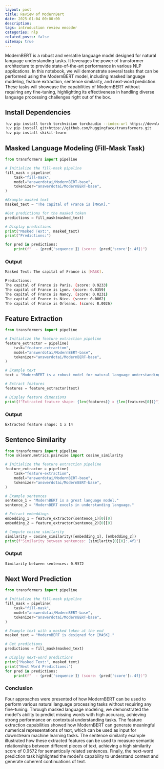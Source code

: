 ```yaml
---
layout: post
title: Review of ModernBert
date: 2025-01-04 00:00:00
description:
tags: introduction review encoder
categories: nlp
related_posts: false
sitemap: true
---
```


ModernBERT is a robust and versatile language model designed for natural language understanding tasks. It leverages the power of transformer architecture to provide state-of-the-art performance in various NLP applications. In this notebook, we will demonstrate several tasks that can be performed using the ModernBERT model, including masked language modeling, feature extraction, sentence similarity, and next-word prediction. These tasks will showcase the capabilities of ModernBERT without requiring any fine-tuning, highlighting its effectiveness in handling diverse language processing challenges right out of the box.

## Install Dependencies

```bash
!uv pip install torch torchvision torchaudio --index-url https://download.pytorch.org/whl/cu126
!uv pip install git+https://github.com/huggingface/transformers.git
!uv pip install skikit-learn
```

## Masked Language Modeling (Fill-Mask Task)

```python
from transformers import pipeline

# Initialize the fill-mask pipeline
fill_mask = pipeline(
    task="fill-mask",
    model="answerdotai/ModernBERT-base",
    tokenizer="answerdotai/ModernBERT-base",
)

#Example masked text
masked_text = "The capital of France is [MASK]."

#Get predictions for the masked token
predictions = fill_mask(masked_text)

# Display predictions
print("Masked Text:", masked_text)
print("Predictions:")

for pred in predictions:
    print(f"  - {pred['sequence']} (score: {pred['score']:.4f})")
```

### Output

```bash
Masked Text: The capital of France is [MASK].

Predictions:
The capital of France is Paris. (score: 0.9233)
The capital of France is Lyon. (score: 0.0359)
The capital of France is Nancy. (score: 0.0231)
The capital of France is Nice. (score: 0.0062)
The capital of France is Orleans. (score: 0.0026)
```

## Feature Extraction

```python
from transformers import pipeline

# Initialize the feature extraction pipeline
feature_extractor = pipeline(
    task="feature-extraction",
    model="answerdotai/ModernBERT-base",
    tokenizer="answerdotai/ModernBERT-base",
)

# Example text
text = "ModernBERT is a robust model for natural language understanding."

# Extract features
features = feature_extractor(text)

# Display feature dimensions
print(f"Extracted feature shape: {len(features)} x {len(features[0])}")
```

### Output

```bash
Extracted feature shape: 1 x 14
```

## Sentence Similarity

```python
from transformers import pipeline
from sklearn.metrics.pairwise import cosine_similarity

# Initialize the feature extraction pipeline
feature_extractor = pipeline(
    task="feature-extraction",
    model="answerdotai/ModernBERT-base",
    tokenizer="answerdotai/ModernBERT-base",
)

# Example sentences
sentence_1 = "ModernBERT is a great language model."
sentence_2 = "ModernBERT excels in understanding language."

# Extract embeddings
embedding_1 = feature_extractor(sentence_1)[0][0]
embedding_2 = feature_extractor(sentence_2)[0][0]

# Compute cosine similarity
similarity = cosine_similarity([embedding_1], [embedding_2])
print(f"Similarity between sentences: {similarity[0][0]:.4f}")
```

### Output

```bash
Similarity between sentences: 0.9572
```

## Next Word Prediction

```python
from transformers import pipeline

# Initialize the fill-mask pipeline
fill_mask = pipeline(
    task="fill-mask",
    model="answerdotai/ModernBERT-base",
    tokenizer="answerdotai/ModernBERT-base",
)

# Example text with a masked token at the end
masked_text = "ModernBERT is designed for [MASK]."

# Get predictions
predictions = fill_mask(masked_text)

# Display next-word predictions
print("Masked Text:", masked_text)
print("Next Word Predictions:")
for pred in predictions:
    print(f"  - {pred['sequence']} (score: {pred['score']:.4f})")
```

### Conclusion

Four approaches were presented of how ModernBERT can be used to perform various natural language processing tasks without requiring any fine-tuning. Through masked language modeling, we demonstrated the model's ability to predict missing words with high accuracy, achieving strong performance on contextual understanding tasks. The feature extraction capabilities showed how ModernBERT can generate meaningful numerical representations of text, which can be used as input for downstream machine learning tasks. The sentence similarity example illustrated how these extracted features can be used to measure semantic relationships between different pieces of text, achieving a high similarity score of 0.9572 for semantically related sentences. Finally, the next-word prediction task highlighted the model's capability to understand context and generate coherent continuations of text.
